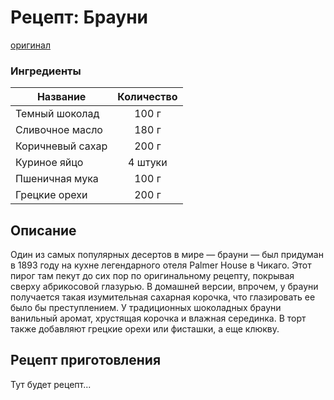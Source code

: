 # Рецепт: Брауни
[оригинал](https://eda.ru/recepty/vypechka-deserty/brauni-brownie-20955)

### Ингредиенты
| Название        	| Количество  |
| -------------   	            |:-----------------:|
| Темный шоколад  	| 100 г 		|
| Сливочное масло 	| 180 г      	|
| Коричневый сахар	| 200 г     	|
| Куриное яйцо	| 4 штуки     	|
| Пшеничная мука	| 100 г      	|
| Грецкие орехи	| 200 г     	|

## Описание
Один из самых популярных десертов в мире — брауни — был придуман в 1893 году на кухне легендарного отеля Palmer House в Чикаго. Этот пирог там пекут до сих пор по оригинальному рецепту, покрывая сверху абрикосовой глазурью. В домашней версии, впрочем, у брауни получается такая изумительная сахарная корочка, что глазировать ее было бы преступлением. У традиционных шоколадных брауни ванильный аромат, хрустящая корочка и влажная серединка. В торт также добавляют грецкие орехи или фисташки, а еще клюкву.

## Рецепт приготовления
Тут будет рецепт...

